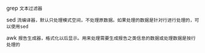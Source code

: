 grep  `文本过滤器`

sed    `流编译器，默认只处理模式空间，不处理原数据。如果处理的数据是针对行进行处理的，可以使用sed`

awk    `报告生成器，格式化以后显示。用来处理需要生成报告之类信息的数据或处理数据是按行处理的`

